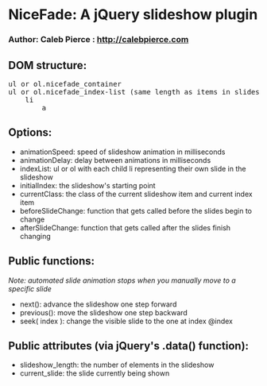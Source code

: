 NiceFade: A jQuery slideshow plugin
===================================

### Author: Caleb Pierce : http://calebpierce.com

DOM structure:
-------------------------------

<pre>
ul or ol.nicefade_container
ul or ol.nicefade_index-list (same length as items in slideshow) (optional)
	li
		a
</pre>
			
Options:
-------------------------------
* animationSpeed: speed of slideshow animation in milliseconds
* animationDelay: delay between animations in milliseconds
* indexList: ul or ol with each child li representing their own slide in the slideshow
* initialIndex: the slideshow's starting point
* currentClass: the class of the current slideshow item and current index item
* beforeSlideChange: function that gets called before the slides begin to change
* afterSlideChange: function that gets called after the slides finish changing


Public functions:
-------------------------------

_Note: automated slide animation stops when you manually move to a specific slide_

* next(): advance the slideshow one step forward
* previous(): move the slideshow one step backward
* seek( index ): change the visible slide to the one at index @index


Public attributes (via jQuery's .data() function):
-------------------------------
* slideshow_length: the number of elements in the slideshow
* current_slide: the slide currently being shown